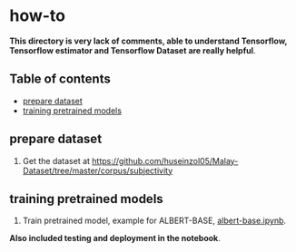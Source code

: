 # how-to

**This directory is very lack of comments, able to understand Tensorflow, Tensorflow estimator and Tensorflow Dataset are really helpful**.

## Table of contents
  * [prepare dataset](#prepare-dataset)
  * [training pretrained models](#training-pretrained-models)

## prepare dataset

1. Get the dataset at https://github.com/huseinzol05/Malay-Dataset/tree/master/corpus/subjectivity

## training pretrained models

1. Train pretrained model, example for ALBERT-BASE, [albert-base.ipynb](albert-base.ipynb).

**Also included testing and deployment in the notebook**.